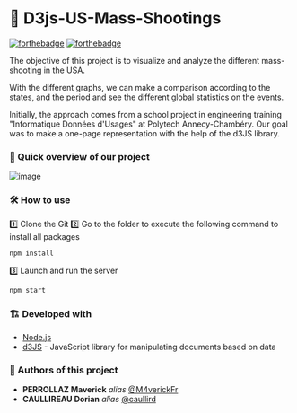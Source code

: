 # 🚀 D3js-US-Mass-Shootings

[![forthebadge](http://forthebadge.com/images/badges/built-with-love.svg)](http://forthebadge.com)  [![forthebadge](http://forthebadge.com/images/badges/powered-by-electricity.svg)](http://forthebadge.com)

The objective of this project is to visualize and analyze the different mass-shooting in the USA.

<p> With the different graphs, we can make a comparison according to the states, and the period and see the different global statistics on the events. </p>

Initially, the approach comes from a school project in engineering training "Informatique Données d'Usages" at Polytech Annecy-Chambéry. Our goal was to make a one-page representation with the help of the d3JS library.

### 👀 Quick overview of our project 

![image](https://user-images.githubusercontent.com/54810120/150014990-25d90bd8-d7f1-4481-a26a-73ee8aa5caf5.png)

### 🛠️ How to use 

1️⃣ Clone the Git
2️⃣ Go to the folder to execute the following command to install all packages

```sh
npm install
```

3️⃣ Launch and run the server

```sh
npm start
```

### 🏗️ Developed with

* [Node.js](https://nodejs.org/en/)
* [d3JS](https://d3js.org/) - JavaScript library for manipulating documents based on data


### 💪 Authors of this project

* **PERROLLAZ Maverick** _alias_ [@M4verickFr](https://github.com/M4verickFr)
* **CAULLIREAU Dorian** _alias_ [@caullird](https://github.com/caullird)


